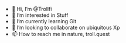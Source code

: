 - 👋 Hi, I’m @Trollfi
- 👀 I’m interested in Stuff
- 🌱 I’m currently learning Git
- 💞️ I’m looking to collaborate on ubiquitous Xp
- 📫 How to reach me in nature, troll.quest

<!---
Trollfi/Trollfi is a ✨ special ✨ repository because its `README.md` (this file) appears on your GitHub profile.
You can click the Preview link to take a look at your changes.
--->

